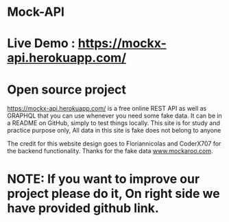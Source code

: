# Mock-API

# Live Demo : https://mockx-api.herokuapp.com/

# Open source project

https://mockx-api.herokuapp.com/ is a free online REST API as well as GRAPHQL that you can use whenever you need some fake data. It can be in a README on GitHub, simply to test things locally. This site is for study and practice purpose only, All data in this site is fake does not belong to anyone

The credit for this website design goes to Floriannicolas and CoderX707 for the backend functionality. Thanks for the fake data www.mockaroo.com.

# NOTE: If you want to improve our project please do it, On right side we have provided github link.
